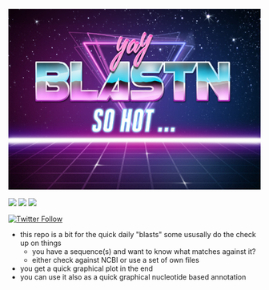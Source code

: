 ![logo](logo/logo.jpg)


![](https://img.shields.io/badge/nextflow-20.01.0-brightgreen)
![](https://img.shields.io/badge/uses-docker-blue.svg)
![](https://img.shields.io/badge/licence-GPL--3.0-lightgrey.svg)

[![Twitter Follow](https://img.shields.io/twitter/follow/gcloudChris.svg?style=social)](https://twitter.com/gcloudChris) 

* this repo is a bit for the quick daily "blasts" some ususally do the check up on things
  * you have a sequence(s) and want to know what matches against it?
  * either check against NCBI or use a set of own files
* you get a quick graphical plot in the end
* you can use it also as a quick graphical nucleotide based annotation
